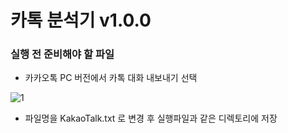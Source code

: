 # 카톡 분석기 v1.0.0  
### 실행 전 준비해야 할 파일

 - 카카오톡 PC 버전에서 카톡 대화 내보내기 선택  
    
![1](https://user-images.githubusercontent.com/48395704/91716165-0a7b5f00-ebca-11ea-9184-ad13a17b5d01.JPG)    
 - 파일명을 KakaoTalk.txt 로 변경 후 실행파일과 같은 디렉토리에 저장  
